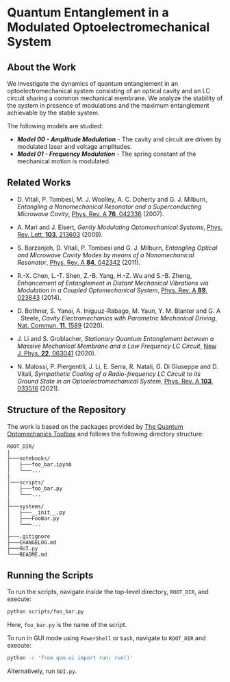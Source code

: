 # Quantum Entanglement in a Modulated Optoelectromechanical System

## About the Work

We investigate the dynamics of quantum entanglement in an optoelectromechanical system consisting of an optical cavity and an LC circuit sharing a common mechanical membrane.
We analyze the stability of the system in presence of modulations and the maximum entanglement achievable by the stable system.

The following models are studied:
* ***Model 00 - Amplitude Modulation*** - The cavity and circuit are driven by modulated laser and voltage amplitudes.
* ***Model 01 - Frequency Modulation*** - The spring constant of the mechanical motion is modulated.

## Related Works

* D. Vitali, P. Tombesi, M. J. Woolley, A. C. Doherty and G. J. Milburn, *Entangling a Nanomechanical Resonator and a Superconducting Microwave Cavity*, [Phys. Rev. A **76**, 042336](https://doi.org/10.1103/PhysRevA.76.042336) (2007).

* A. Mari and J. Eisert, *Gently Modulating Optomechanical Systems*, [Phys. Rev. Lett. **103**, 213603](https://doi.org/10.1103/PhysRevLett.103.213603) (2009).

* S. Barzanjeh, D. Vitali, P. Tombesi and G. J. Milburn, *Entangling Optical and Microwave Cavity Modes by means of a Nanomechanical Resonator*, [Phys. Rev. A **84**, 042342](https://doi.org/10.1103/PhysRevA.84.042342) (2011).

* R.-X. Chen, L.-T. Shen, Z.-B. Yang, H.-Z. Wu and S.-B. Zheng, *Enhancement of Entanglement in Distant Mechanical Vibrations via Modulation in a Coupled Optomechanical System*, [Phys. Rev. A **89**, 023843](https://link.aps.org/doi/10.1103/PhysRevA.89.023843) (2014).

* D. Bothner, S. Yanai, A. Iniguuz-Rabago, M. Yaun, Y. M. Blanter and G. A . Steele, *Cavity Electromechanics with Parametric Mechanical Driving*, [Nat. Commun. **11**, 1589](https://doi.org/10.1038/s41467-020-15389-4) (2020).

* J. Li and S. Groblacher, *Stationary Quantum Entanglement between a Massive Mechanical Membrane and a Low Frequency LC Circuit*, [New J. Phys. **22**, 063041](https://doi.org/10.1088/1367-2630/ab90d2) (2020).

* N. Malossi, P. Piergentili, J. Li, E. Serra, R. Natali, G. Di Giuseppe and D. Vitali, *Sympathetic Cooling of a Radio-frequency LC Circuit to its Ground State in an Optoelectromechanical System*, [Phys. Rev. A **103**, 033516](https://link.aps.org/doi/10.1103/PhysRevA.103.0335166) (2021).


## Structure of the Repository

The work is based on the packages provided by [The Quantum Optomechanics Toolbox](https://github.com/Sampreet/qom) and follows the following directory structure:

```
ROOT_DIR/
|
├───notebooks/
│   ├───foo_bar.ipynb
│   └───...
|
│───scripts/
│   ├───foo_bar.py
│   └───...
|
├───systems/
│   ├───__init__.py
│   ├───FooBar.py
│   └───...
│
├───.gitignore
├───CHANGELOG.md
├───GUI.py
└───README.md
```

## Running the Scripts

To run the scripts, navigate *inside* the top-level directory, `ROOT_DIR`, and execute:

```bash
python scripts/foo_bar.py
```

Here, `foo_bar.py` is the name of the script.

To run in GUI mode using `PowerShell` or `bash`, navigate to `ROOT_DIR` and execute:

```bash
python -c 'from qom.ui import run; run()'
```

Alternatively, run `GUI.py`.

